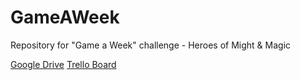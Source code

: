# GameAWeek
Repository for "Game a Week" challenge - Heroes of Might & Magic

[Google Drive](https://drive.google.com/drive/folders/1rnz0OZENPm-wVKP767vL-LVhQs5o4fRf?usp=drive_link)
[Trello Board](https://trello.com/b/60tShNZe/homm)